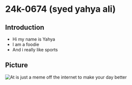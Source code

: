 # 24k-0674 (syed yahya ali)

## Introduction
+ Hi my name is Yahya
+ I am a foodie
+ And i really like sports

## Picture

![At is just a meme off the internet to make your day better](https://res.cloudinary.com/practicaldev/image/fetch/s--WvYf7Fxp--/c_limit%2Cf_auto%2Cfl_progressive%2Cq_auto%2Cw_880/https://dev-to-uploads.s3.amazonaws.com/i/v1lbpim76kj77pnx6582.jpg)

